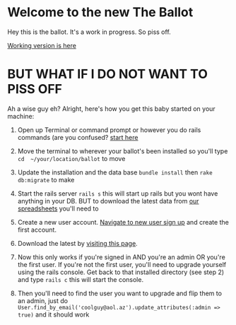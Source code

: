 Welcome to the new The Ballot
=============


Hey this is the ballot. It's a work in progress. So piss off.

[Working version is here](http://the-ballot.herokuapp.com/)


BUT WHAT IF I DO NOT WANT TO PISS OFF
=============

Ah a wise guy eh? Alright, here's how you get this baby started on your machine:

1. Open up Terminal or command prompt or however you do rails commands (are you confused? [start here](http://lmgtfy.com/?q=ruby+on+rails+getting+started])

2. Move the terminal to wherever your ballot's been installed so you'll type `cd  ~/your/location/ballot` to move

3. Update the installation and the data base `bundle install` then `rake db:migrate` to make 

4. Start the rails server `rails s` this will start up rails but you wont have anything in your DB. BUT to download the latest data from [our spreadsheets](https://docs.google.com/spreadsheet/pub?key=0AnnQYxO_nUTWdDU2RHFZS3BMTDAzZmFNTXhGRFBReWc&output=html) you'll need to

5. Create a new user account. [Navigate to new user sign up](http://localhost:3000/users/sign_up) and create the first account.

6. Download the latest by [visiting this page](http://localhost:3000/fetch). 

7. Now this only works if you're signed in AND you're an admin OR you're the first user. If you're not the first user, you'll need to upgrade yourself using the rails console. Get back to that installed directory (see step 2) and type `rails c` this will start the console. 

8. Then you'll need to find the user you want to upgrade and flip them to an admin, just do `User.find_by_email('coolguy@aol.az').update_attributes(:admin => true)` and it should work

